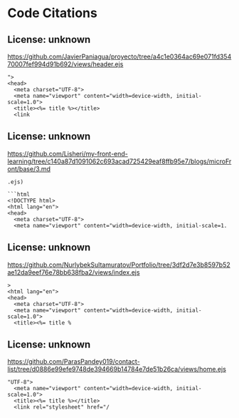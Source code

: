 # Code Citations

## License: unknown
https://github.com/JavierPaniagua/proyecto/tree/a4c1e0364ac69e071fd35470007fef994d91b692/views/header.ejs

```
">
<head>
  <meta charset="UTF-8">
  <meta name="viewport" content="width=device-width, initial-scale=1.0">
  <title><%= title %></title>
  <link
```


## License: unknown
https://github.com/Lisheri/my-front-end-learning/tree/c140a87d1091062c693acad725429eaf8ffb95e7/blogs/microFront/base/3.md

```
.ejs)

```html
<!DOCTYPE html>
<html lang="en">
<head>
  <meta charset="UTF-8">
  <meta name="viewport" content="width=device-width, initial-scale=1.
```


## License: unknown
https://github.com/NurlybekSultamuratov/Portfolio/tree/3df2d7e3b8597b52ae12da9eef76e78bb638fba2/views/index.ejs

```
>
<html lang="en">
<head>
  <meta charset="UTF-8">
  <meta name="viewport" content="width=device-width, initial-scale=1.0">
  <title><%= title %
```


## License: unknown
https://github.com/ParasPandey019/contact-list/tree/d0886e99efe9748de394669b14784e7de51b26ca/views/home.ejs

```
"UTF-8">
  <meta name="viewport" content="width=device-width, initial-scale=1.0">
  <title><%= title %></title>
  <link rel="stylesheet" href="/
```


